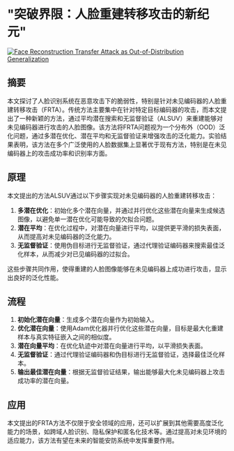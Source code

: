 # "突破界限：人脸重建转移攻击的新纪元"

[![Face Reconstruction Transfer Attack as Out-of-Distribution Generalization](https://arxiv-research-1301205113.cos.ap-guangzhou.myqcloud.com/images/2407.02403v1.pdf_0.jpg)](https://arxiv.org/abs/2407.02403v1)

## 摘要

本文探讨了人脸识别系统在恶意攻击下的脆弱性，特别是针对未见编码器的人脸重建转移攻击（FRTA）。传统方法主要集中在针对特定目标编码器的攻击，而本文提出了一种新颖的方法，通过平均潜在搜索和无监督验证（ALSUV）来重建能够对未见编码器进行攻击的人脸图像。该方法将FRTA问题视为一个分布外（OOD）泛化问题，通过多潜在优化、潜在平均和无监督验证来增强攻击的泛化能力。实验结果表明，该方法在多个广泛使用的人脸数据集上显著优于现有方法，特别是在未见编码器上的攻击成功率和识别率方面。

## 原理

本文提出的方法ALSUV通过以下步骤实现对未见编码器的人脸重建转移攻击：
1. **多潜在优化**：初始化多个潜在向量，并通过并行优化这些潜在向量来生成候选图像，以避免单一潜在优化可能导致的欠拟合问题。
2. **潜在平均**：在优化过程中，对潜在向量进行平均，以提供更平滑的损失表面，从而提高对未见编码器的泛化能力。
3. **无监督验证**：使用伪目标进行无监督验证，通过代理验证编码器来搜索最佳泛化样本，从而减少对已见编码器的过拟合。

这些步骤共同作用，使得重建的人脸图像能够在未见编码器上成功进行攻击，显示出良好的泛化性能。

## 流程

1. **初始化潜在向量**：生成多个潜在向量作为初始输入。
2. **优化潜在向量**：使用Adam优化器并行优化这些潜在向量，目标是最大化重建样本与真实特征嵌入之间的相似度。
3. **潜在向量平均**：在优化轨迹中对潜在向量进行平均，以平滑损失表面。
4. **无监督验证**：通过代理验证编码器和伪目标进行无监督验证，选择最佳泛化样本。
5. **输出最佳潜在向量**：根据无监督验证结果，输出能够最大化未见编码器上攻击成功率的潜在向量。

## 应用

本文提出的FRTA方法不仅限于安全领域的应用，还可以扩展到其他需要高度泛化能力的场景，如跨域人脸识别、隐私保护和匿名化技术等。通过提高对未见环境的适应能力，该方法有望在未来的智能安防系统中发挥重要作用。

